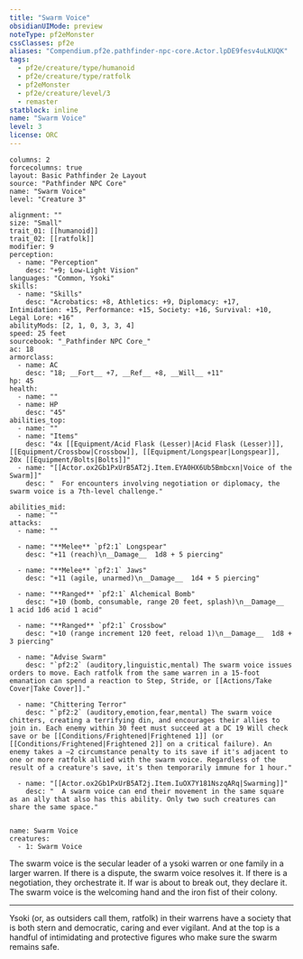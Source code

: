 ```yaml
---
title: "Swarm Voice"
obsidianUIMode: preview
noteType: pf2eMonster
cssClasses: pf2e
aliases: "Compendium.pf2e.pathfinder-npc-core.Actor.lpDE9fesv4uLKUQK" 
tags:
  - pf2e/creature/type/humanoid
  - pf2e/creature/type/ratfolk
  - pf2eMonster
  - pf2e/creature/level/3
  - remaster
statblock: inline
name: "Swarm Voice"
level: 3
license: ORC
---
```


```statblock
columns: 2
forcecolumns: true
layout: Basic Pathfinder 2e Layout
source: "Pathfinder NPC Core"
name: "Swarm Voice"
level: "Creature 3"

alignment: ""
size: "Small"
trait_01: [[humanoid]]
trait_02: [[ratfolk]]
modifier: 9
perception:
  - name: "Perception"
    desc: "+9; Low-Light Vision"
languages: "Common, Ysoki"
skills:
  - name: "Skills"
    desc: "Acrobatics: +8, Athletics: +9, Diplomacy: +17, Intimidation: +15, Performance: +15, Society: +16, Survival: +10, Legal Lore: +16"
abilityMods: [2, 1, 0, 3, 3, 4]
speed: 25 feet
sourcebook: "_Pathfinder NPC Core_"
ac: 18
armorclass:
  - name: AC
    desc: "18; __Fort__ +7, __Ref__ +8, __Will__ +11"
hp: 45
health:
  - name: ""
  - name: HP
    desc: "45"
abilities_top:
  - name: ""
  - name: "Items"
    desc: "4x [[Equipment/Acid Flask (Lesser)|Acid Flask (Lesser)]], [[Equipment/Crossbow|Crossbow]], [[Equipment/Longspear|Longspear]], 20x [[Equipment/Bolts|Bolts]]"
  - name: "[[Actor.ox2Gb1PxUrB5AT2j.Item.EYA0HX6Ub5Bmbcxn|Voice of the Swarm]]"
    desc: "  For encounters involving negotiation or diplomacy, the swarm voice is a 7th-level challenge."

abilities_mid:
  - name: ""
attacks:
  - name: ""

  - name: "**Melee** `pf2:1` Longspear"
    desc: "+11 (reach)\n__Damage__  1d8 + 5 piercing"

  - name: "**Melee** `pf2:1` Jaws"
    desc: "+11 (agile, unarmed)\n__Damage__  1d4 + 5 piercing"

  - name: "**Ranged** `pf2:1` Alchemical Bomb"
    desc: "+10 (bomb, consumable, range 20 feet, splash)\n__Damage__  1 acid 1d6 acid 1 acid"

  - name: "**Ranged** `pf2:1` Crossbow"
    desc: "+10 (range increment 120 feet, reload 1)\n__Damage__  1d8 + 3 piercing"

  - name: "Advise Swarm"
    desc: "`pf2:2` (auditory,linguistic,mental) The swarm voice issues orders to move. Each ratfolk from the same warren in a 15-foot emanation can spend a reaction to Step, Stride, or [[Actions/Take Cover|Take Cover]]."

  - name: "Chittering Terror"
    desc: "`pf2:2` (auditory,emotion,fear,mental) The swarm voice chitters, creating a terrifying din, and encourages their allies to join in. Each enemy within 30 feet must succeed at a DC 19 Will check save or be [[Conditions/Frightened|Frightened 1]] (or [[Conditions/Frightened|Frightened 2]] on a critical failure). An enemy takes a –2 circumstance penalty to its save if it's adjacent to one or more ratfolk allied with the swarm voice. Regardless of the result of a creature's save, it's then temporarily immune for 1 hour."

  - name: "[[Actor.ox2Gb1PxUrB5AT2j.Item.IuOX7Y181NszqARq|Swarming]]"
    desc: "  A swarm voice can end their movement in the same square as an ally that also has this ability. Only two such creatures can share the same space."
 
```

```encounter-table
name: Swarm Voice
creatures:
  - 1: Swarm Voice
```



The swarm voice is the secular leader of a ysoki warren or one family in a larger warren. If there is a dispute, the swarm voice resolves it. If there is a negotiation, they orchestrate it. If war is about to break out, they declare it. The swarm voice is the welcoming hand and the iron fist of their colony.

* * *

Ysoki (or, as outsiders call them, ratfolk) in their warrens have a society that is both stern and democratic, caring and ever vigilant. And at the top is a handful of intimidating and protective figures who make sure the swarm remains safe.
